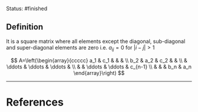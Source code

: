 Status: #finished 
## Definition 
It is a square matrix where all elements except the diagonal, sub-diagonal and super-diagonal elements are zero i.e. $a_{i j}=0$ for $|i-j|>1$

$$
A=\left(\begin{array}{ccccc}
a_1 & c_1 & & & \\
b_2 & a_2 & c_2 & & \\
& \ddots & \ddots & \ddots & \\
& & \ddots & \ddots & c_{n-1} \\
& & & b_n & a_n
\end{array}\right)
$$







---
# References
